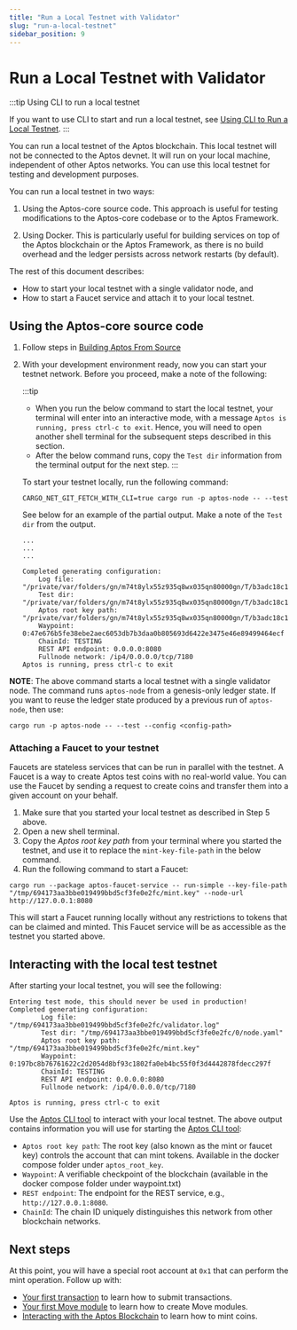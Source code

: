 ```yaml
---
title: "Run a Local Testnet with Validator"
slug: "run-a-local-testnet"
sidebar_position: 9
---
```


# Run a Local Testnet with Validator

:::tip Using CLI to run a local testnet

If you want to use CLI to start and run a local testnet, see [Using CLI to Run a Local Testnet](./using-cli-to-run-a-local-testnet.md).
:::

You can run a local testnet of the Aptos blockchain. This local testnet will not be connected to the Aptos devnet. It will run on your local machine, independent of other Aptos networks. You can use this local testnet for testing and development purposes.

You can run a local testnet in two ways:

1. Using the Aptos-core source code. This approach is useful for testing modifications to the Aptos-core codebase or to the Aptos Framework.

2. Using Docker. This is particularly useful for building services on top of the Aptos blockchain or the Aptos Framework, as there is no build overhead and the ledger persists across network restarts (by default).

The rest of this document describes:

- How to start your local testnet with a single validator node, and
- How to start a Faucet service and attach it to your local testnet.

## Using the Aptos-core source code

1. Follow steps in [Building Aptos From Source](../../guides/building-from-source.md)

1. With your development environment ready, now you can start your testnet network. Before you proceed, make a note of the following:

    :::tip
     - When you run the below command to start the local testnet, your terminal will enter into an interactive mode, with a message `Aptos is running, press ctrl-c to exit`. Hence, you will need to open another shell terminal for the subsequent steps described in this section.
     - After the below command runs, copy the `Test dir` information from the terminal output for the next step.
    :::

    To start your testnet locally, run the following command:

    ```
    CARGO_NET_GIT_FETCH_WITH_CLI=true cargo run -p aptos-node -- --test
    ```

    See below for an example of the partial output. Make a note of the `Test dir` from the output.

    ```
    ...
    ...
    ...

    Completed generating configuration:
        Log file: "/private/var/folders/gn/m74t8ylx55z935q8wx035qn80000gn/T/b3adc18c144bfcc78a1541953893bc1c/validator.log"
        Test dir: "/private/var/folders/gn/m74t8ylx55z935q8wx035qn80000gn/T/b3adc18c144bfcc78a1541953893bc1c/0/node.yaml"
        Aptos root key path: "/private/var/folders/gn/m74t8ylx55z935q8wx035qn80000gn/T/b3adc18c144bfcc78a1541953893bc1c/mint.key"
        Waypoint: 0:47e676b5fe38ebe2aec6053db7b3daa0b805693d6422e3475e46e89499464ecf
        ChainId: TESTING
        REST API endpoint: 0.0.0.0:8080
        Fullnode network: /ip4/0.0.0.0/tcp/7180
    Aptos is running, press ctrl-c to exit
    ```

**NOTE**: The above command starts a local testnet with a single validator node. The command runs `aptos-node` from a genesis-only ledger state. If you want to reuse the ledger state produced by a previous run of `aptos-node`, then use:

```
cargo run -p aptos-node -- --test --config <config-path>
```

### Attaching a Faucet to your testnet

Faucets are stateless services that can be run in parallel with the testnet. A Faucet is a way to create Aptos test coins with no real-world value. You can use the Faucet by sending a request to create coins and transfer them into a given account on your behalf.

1. Make sure that you started your local testnet as described in Step 5 above.
2. Open a new shell terminal.
3. Copy the _Aptos root key path_ from your terminal where you started the testnet, and use it to replace the `mint-key-file-path` in the below command.
4. Run the following command to start a Faucet:
```
cargo run --package aptos-faucet-service -- run-simple --key-file-path "/tmp/694173aa3bbe019499bbd5cf3fe0e2fc/mint.key" --node-url http://127.0.0.1:8080
```

This will start a Faucet running locally without any restrictions to tokens that can be claimed and minted. This Faucet service will be as accessible as the testnet you started above.

## Interacting with the local test testnet

After starting your local testnet, you will see the following:

```
Entering test mode, this should never be used in production!
Completed generating configuration:
        Log file: "/tmp/694173aa3bbe019499bbd5cf3fe0e2fc/validator.log"
        Test dir: "/tmp/694173aa3bbe019499bbd5cf3fe0e2fc/0/node.yaml"
        Aptos root key path: "/tmp/694173aa3bbe019499bbd5cf3fe0e2fc/mint.key"
        Waypoint: 0:197bc8b76761622c2d2054d8bf93c1802fa0eb4bc55f0f3d4442878fdecc297f
        ChainId: TESTING
        REST API endpoint: 0.0.0.0:8080
        Fullnode network: /ip4/0.0.0.0/tcp/7180

Aptos is running, press ctrl-c to exit
```

Use the [Aptos CLI tool](../../tools/aptos-cli/install-cli/index.md) to interact with your local testnet. The above output contains information you will use for starting the [Aptos CLI tool](../../tools/aptos-cli/use-cli/use-aptos-cli.md):

* `Aptos root key path`: The root key (also known as the mint or faucet key) controls the account that can mint tokens. Available in the docker compose folder under `aptos_root_key`.
* `Waypoint`: A verifiable checkpoint of the blockchain (available in the docker compose folder under waypoint.txt)
* `REST endpoint`: The endpoint for the REST service, e.g., `http://127.0.0.1:8080`.
* `ChainId`: The chain ID uniquely distinguishes this network from other blockchain networks.

## Next steps

At this point, you will have a special root account at `0x1` that can perform the mint operation. Follow up with:

* [Your first transaction](../../tutorials/first-transaction.md) to learn how to submit transactions.
* [Your first Move module](../../tutorials/first-move-module.md) to learn how to create Move modules.
* [Interacting with the Aptos Blockchain](../../tutorials/first-coin.md) to learn how to mint coins.
